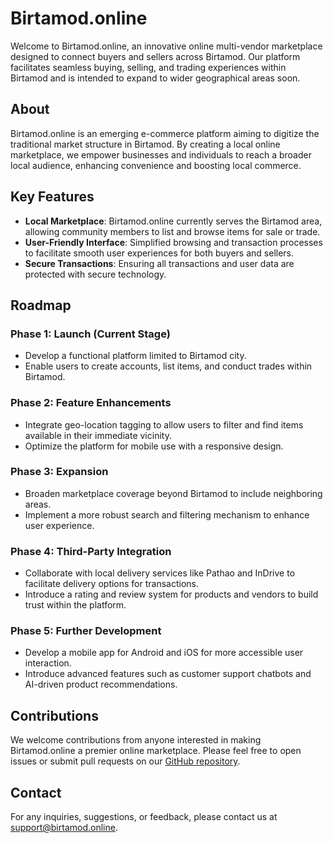 # Birtamod.online

Welcome to Birtamod.online, an innovative online multi-vendor marketplace designed to connect buyers and sellers across Birtamod. Our platform facilitates seamless buying, selling, and trading experiences within Birtamod and is intended to expand to wider geographical areas soon.

## About

Birtamod.online is an emerging e-commerce platform aiming to digitize the traditional market structure in Birtamod. By creating a local online marketplace, we empower businesses and individuals to reach a broader local audience, enhancing convenience and boosting local commerce.

## Key Features

- **Local Marketplace**: Birtamod.online currently serves the Birtamod area, allowing community members to list and browse items for sale or trade.
- **User-Friendly Interface**: Simplified browsing and transaction processes to facilitate smooth user experiences for both buyers and sellers.
- **Secure Transactions**: Ensuring all transactions and user data are protected with secure technology.

## Roadmap

### Phase 1: Launch (Current Stage)
- Develop a functional platform limited to Birtamod city.
- Enable users to create accounts, list items, and conduct trades within Birtamod.

### Phase 2: Feature Enhancements
- Integrate geo-location tagging to allow users to filter and find items available in their immediate vicinity.
- Optimize the platform for mobile use with a responsive design.

### Phase 3: Expansion
- Broaden marketplace coverage beyond Birtamod to include neighboring areas.
- Implement a more robust search and filtering mechanism to enhance user experience.

### Phase 4: Third-Party Integration
- Collaborate with local delivery services like Pathao and InDrive to facilitate delivery options for transactions.
- Introduce a rating and review system for products and vendors to build trust within the platform.

### Phase 5: Further Development
- Develop a mobile app for Android and iOS for more accessible user interaction.
- Introduce advanced features such as customer support chatbots and AI-driven product recommendations.

## Contributions

We welcome contributions from anyone interested in making Birtamod.online a premier online marketplace. Please feel free to open issues or submit pull requests on our [GitHub repository](https://github.com/xsazz/birtamod.online).

## Contact

For any inquiries, suggestions, or feedback, please contact us at support@birtamod.online.

